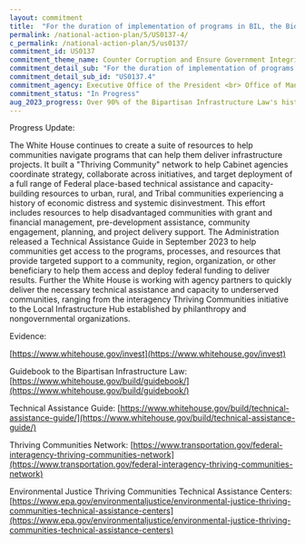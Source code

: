 ```yaml
---
layout: commitment
title:  "For the duration of implementation of programs in BIL, the Biden-Harris Administration commits to implementing this guidance by... reducing barriers faced by State, local, Tribal, and territorial governments in accessing infrastructure funding opportunities, including through outreach, engage-ment, and technical assistance."
permalink: /national-action-plan/5/US0137-4/
c_permalink: /national-action-plan/5/us0137/
commitment_id: US0137
commitment_theme_name: Counter Corruption and Ensure Government Integrity and Accountability to the Public
commitment_detail_sub: "For the duration of implementation of programs in BIL, the Biden-Harris Administration commits to implementing this guidance by... reducing barriers faced by State, local, Tribal, and territorial governments in accessing infrastructure funding opportunities, including through outreach, engage- ment, and technical assistance."
commitment_detail_sub_id: "US0137.4"
commitment_agency: Executive Office of the President <br> Office of Management and Budget
commitment_status: "In Progress"
aug_2023_progress: Over 90% of the Bipartisan Infrastructure Law's historic funding will be deployed by non-federal partners. In the past, too many communities have lacked the resources to apply for and deploy transformative infrastructure opportunities. While many funding streams in the Bipartisan Infrastructure Law specifically set aside funds for underserved communities, the White House Infrastructure Implementation Team has also been engaging states, local governments, Tribal governments, territories, federal agencies, philanthropy, and others to leverage all available resources to quickly deliver the necessary technical assistance and capacity to underserved communities.<br><br>54 states and territories have appointed state infrastructure coordinators, responding to the call from Senior Advisor to the President and White House Infrastructure Coordinator Mitch Landrieu to appoint an individual to coordinate efforts in a state along with serving as a single point of contact for the White House Infrastructure Implementation Team.  This structure has enabled closer coordination between federal and state implementation efforts.<br><br>The White House has also created a suite of resources on build.gov that highlights programs that help communities navigate programs and resources that can help them deliver infrastructure projects. Build.gov also has resources for state, local, Tribal and territorial governments including a guidebook to each of the nearly 400 federal programs in BIL, a regularly updated list of open funding opportunities, resources specifically for Tribal governments, rural communities, territories, and a technical assistance guidebook. In September, the White House will bring technical assistance providers to the White House for a training. Additionally, the White House and federal agencies routinely engage with state, local, Tribal, and territorial governments to share information, provide policy updates, and gather feedback.
---
```

Progress Update: 

The White House continues to create a suite of resources to help communities navigate programs that can help them deliver infrastructure projects. It built a "Thriving Community" network to help Cabinet agencies coordinate strategy, collaborate across initiatives, and target deployment of a full range of Federal place-based technical assistance and capacity-building resources to urban, rural, and Tribal communities experiencing a history of economic distress and systemic disinvestment. This effort includes resources to help disadvantaged communities with grant and financial management, pre-development assistance, community engagement, planning, and project delivery support. The Administration released a Technical Assistance Guide in September 2023 to help communities get access to the programs, processes, and resources that provide targeted support to a community, region, organization, or other beneficiary to help them access and deploy federal funding to deliver results. Further the White House is working with agency partners to quickly deliver the necessary technical assistance and capacity to underserved communities, ranging from the interagency Thriving Communities initiative to the Local Infrastructure Hub established by philanthropy and nongovernmental organizations.

Evidence: 

[https://www.whitehouse.gov/invest](https://www.whitehouse.gov/invest)
 
 Guidebook to the Bipartisan Infrastructure Law: [https://www.whitehouse.gov/build/guidebook/](https://www.whitehouse.gov/build/guidebook/)
 
 Technical Assistance Guide: [https://www.whitehouse.gov/build/technical-assistance-guide/](https://www.whitehouse.gov/build/technical-assistance-guide/)
 
 Thriving Communities Network: [https://www.transportation.gov/federal-interagency-thriving-communities-network](https://www.transportation.gov/federal-interagency-thriving-communities-network)
 
 Environmental Justice Thriving Communities Technical Assistance Centers: [https://www.epa.gov/environmentaljustice/environmental-justice-thriving-communities-technical-assistance-centers](https://www.epa.gov/environmentaljustice/environmental-justice-thriving-communities-technical-assistance-centers)
